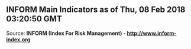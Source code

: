 ## INFORM Main Indicators as of Thu, 08 Feb 2018 03:20:50 GMT

Source: **INFORM (Index For Risk Management) - http://www.inform-index.org**